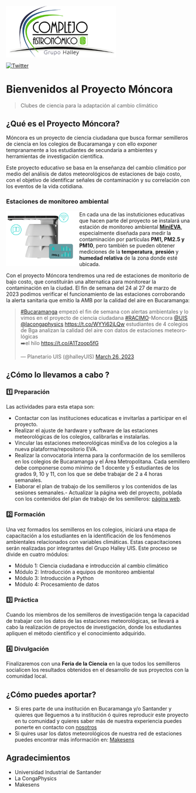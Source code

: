 <img src="./Images/LogoHalleyTrans.png" alt="HalleyLogo" title="Halley logo" 
     width="300px" align="top" >


[![Twitter](https://img.shields.io/badge/Twitter-1DA1F2?style=for-the-badge&logo=twitter&logoColor=white)](https://twitter.com/halleyuis?lang=es)

# Bienvenidos al Proyecto Móncora
> Clubes de ciencia para la adaptación al cambio climático

## ¿Qué es el Proyecto Móncora?

Móncora es un proyecto de ciencia ciudadana que busca formar  semilleros de ciencia  en los colegios de  Bucaramanga y con ello exponer tempranamente a los estudiantes de secundaria a ambientes y herramientas de investigación científica.

Este proyecto educativo se basa en la enseñanza del cambio climático  por medio del análisis de  datos meteorológicos de estaciones de bajo costo, con el objetivo  de identificar señales de contaminación y su correlación con los eventos de la vida cotidiana.

### Estaciones de monitoreo ambiental 
<img src="./Images/eva.png" alt="MiniEva" title="MiniEva" 
     width="200px" align="left" >

En cada una de las instuticiones educativas que hacen parte del proyecto se instalará una estación de monitoreo ambiental  [**MiniEVA**](https://makesens.co/), especialmente diseñada para medir la contaminación por partículas **PM1, PM2.5 y PM10**, pero también se pueden obtener mediciones de la **temperatura**, **presión** y  **humedad relativa** de la zona donde esté ubicada.

Con el proyecto Móncora tendremos una red de estaciones de monitorio de bajo costo, que constituirán una alternatica para monitorear la contaminación en la ciudad. El fin de semana del 24 al 27 de marzo de 2023 podimos verificar el funcionamiento de las estaciones corroborando la alerta sanitaria que emitio la AMB por la calidad del aire en Bucaramanga:

<blockquote class="twitter-tweet"><p lang="es" dir="ltr"><a href="https://twitter.com/hashtag/Bucaramanga?src=hash&amp;ref_src=twsrc%5Etfw">#Bucaramanga</a> empezó el fin de semana con alertas ambientales y lo vimos en el proyecto de ciencia ciudadana <a href="https://twitter.com/hashtag/RACIMO?src=hash&amp;ref_src=twsrc%5Etfw">#RACIMO</a>-Moncora <a href="https://twitter.com/UIS?ref_src=twsrc%5Etfw">@UIS</a> <a href="https://twitter.com/lacongaphysics?ref_src=twsrc%5Etfw">@lacongaphysics</a> <a href="https://t.co/WYYi62jLQw">https://t.co/WYYi62jLQw</a> estudiantes de 4 colegios de Bga analizan la calidad del aire con datos de estaciones meteorológicas<br>➡️el hilo <a href="https://t.co/A1Tzoop5fG">https://t.co/A1Tzoop5fG</a></p>&mdash; Planetario UIS (@halleyUIS) <a href="https://twitter.com/halleyUIS/status/1639784118085877761?ref_src=twsrc%5Etfw">March 26, 2023</a></blockquote> 


## ¿Cómo lo llevamos a cabo ? 


### :one: Preparación

Las actividades para esta etapa son:

- Contactar con las instituciones educaticas e invitarlas a participar en el proyecto. 
- Realizar el ajuste de hardware y software de las estaciones meteorológicas de los colegios, calibrarlas e instalarlas.
- Vincular las estaciones meteorológicas miniEva de los colegios a la nueva plataforma/repositorio EVA.
- Realizar la convocatoria interna para la conformación de los semilleros en los colegios de Bucaramanga y el Área Metropolitana.  Cada semillero debe componerse como mínimo de 1 docente y 5 estudiantes de los grados 9, 10 y 11, con los que se debe trabajar de 2 a 4 horas semanales.
- Elaborar el plan de trabajo de los semilleros y los contenidos de las sesiones semanales.- Actualizar la página web del proyecto, poblada con los contenidos del plan de trabajo de los semilleros: [página web](https://class.redclara.net/halley/moncora/intro.html).

### :two: Formación

Una vez formados los semilleros en los colegios, iniciará una etapa de capacitación a los estudiantes en la identificación de los fenómenos ambientales relacionados con variables climáticas. Estas capacitaciones serán realizadas por integrantes del Grupo Halley UIS. Este proceso se divide en cuatro módulos:
- Módulo 1: Ciencia ciudadana e introducción al cambio climático
- Módulo 2: Introducción a equipos de monitoreo ambiental
- Módulo 3: Introducción a Python
- Módulo 4: Procesamiento de datos

### :three: Práctica
 Cuando los miembros de los semilleros de investigación tenga la capacidad de trabajar con los datos de las estaciones meteorológicas, se llevará a cabo la realización de proyectos de investigación, donde los estudiantes apliquen el método científico y el conocimiento adquirido.

### :four: Divulgación

Finalizaremos con una  **Feria de la Ciencia** en la que todos los semilleros socialicen los resultados obtenidos en el desarrollo de sus proyectos con la comunidad local. 

## ¿Cómo puedes aportar?

- Si eres parte de una institución en Bucaramanga y/o Santander y quieres que lleguemos a tu institución ó  quires reproducir este proyecto en tu comunidad y quieres saber más de nuestra experiencia  puedes ponerte en contacto con <a href="mailto:halleyuis@uis.edu.co">nosotros </a>
- Si quires usar los datos meteorológicos de nuestra red de estaciones puedes encontrar más información en:
[Makesens](https://docs.makesens.co/help/)


## Agradecimientos

- Universidad Industrial de Santander
- La CongaPhysics
- Makesens
